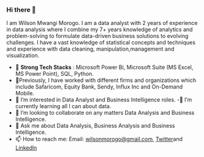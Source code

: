 ### Hi there 👋
I am Wilson Mwangi Morogo. I am a data analyst with 2 years of experience in data analysis where I combine my 7+ years knowledge of analytics and problem-solving to formulate data-driven business solutions to evolving challenges. I have a vast knowledge of statistical concepts and techniques and experience with data cleaning, manipulation,management and visualization.


- 🔭 **Strong Tech Stacks** : Microsoft Power Bi, Microsoft Suite (MS Excel, MS Power Point), SQL, Python.
- 🌱Previously, I have worked with different firms and organizations which include Safaricom, Equity Bank, Sendy, Influx Inc and On-Demand Mobile.
- 👀 I’m interested in Data Analyst and Business Intelligence roles.
-🌱 I’m currently learning all I can about data.
- 👯 I’m looking to collaborate on any matters Data Analysis and Business Intelligence.
- 💬 Ask me about Data Analysis, Business Analysis and Business Intelligence. 
- 📫 How to reach me: Email: wilsonmorogo@gmail.com, [Twitter](https://twitter.com/baronekajik)and [LinkedIn](https://www.linkedin.com/in/wilson-mwangi-b9236643/)

